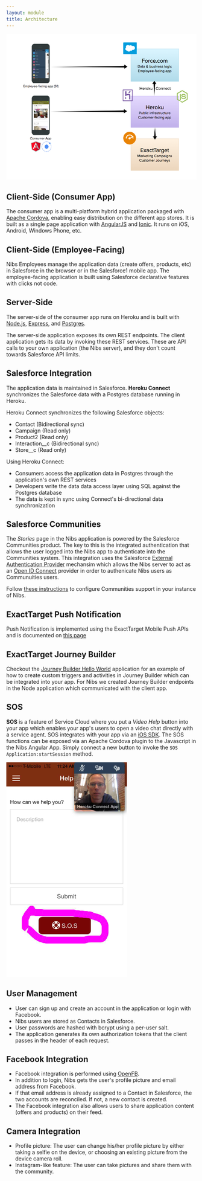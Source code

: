 ```yaml
---
layout: module
title: Architecture
---
```

![alt tag](images/architecture.png)

## Client-Side (Consumer App)

The consumer app is a multi-platform hybrid application packaged with [Apache Cordova](https://cordova.apache.org/), enabling easy distribution on the different app stores. It is built as a single page application with [AngularJS](https://angularjs.org/) and [Ionic](http://ionicframework.com/). It runs on iOS, Android, Windows Phone, etc.  

## Client-Side (Employee-Facing)

Nibs Employees manage the application data (create offers, products, etc) in Salesforce in the browser or in the Salesforce1 mobile app. The employee-facing application is built using Salesforce declarative features with clicks not code. 

## Server-Side

The server-side of the consumer app runs on Heroku and is built with [Node.js](http://nodejs.org/), [Express](http://expressjs.com/), and [Postgres](https://www.heroku.com/postgres).

The server-side application exposes its own REST endpoints. The client application gets its data by invoking these REST services. These are API calls to your own application (the Nibs server), and they don't count towards Salesforce API limits.


## Salesforce Integration

The application data is maintained in Salesforce. **Heroku Connect** synchronizes the Salesforce data with a Postgres database running in Heroku.

Heroku Connect synchronizes the following Salesforce objects:

- Contact (Bidirectional sync)
- Campaign (Read only)
- Product2 (Read only)
- Interaction__c (Bidirectional sync)
- Store__c (Read only)

Using Heroku Connect:
 
 - Consumers access the application data in Postgres through the application's own REST services 
 - Developers write the data data access layer using SQL against the Postgres database
 - The data is kept in sync using Connect's bi-directional data synchronization
 
## Salesforce Communities

The _Stories_ page in the Nibs application is powered by the Salesforce Communities product. The key
to this is the integrated authentication that allows the user logged into the Nibs 
app to authenticate into the Communities system. This integration uses the Salesforce 
[External Authentication Provider](https://help.salesforce.com/apex/HTViewHelpDoc?id=sso_provider_openid_connect.htm&language=en_US)
mechansim which allows the Nibs server to act as an [Open ID Connect](http://openid.net/connect/) provider
in order to authenicate Nibs users as Communuities users.

Follow [these instructions](communities.html) to configure Communities support in your instance
of Nibs.


## ExactTarget Push Notification

Push Notification is implemented using the ExactTarget Mobile Push APIs and is documented on [this page](push.html)

## ExactTarget Journey Builder

Checkout the [Journey Builder Hello World](https://github.com/ExactTarget/journey-builder-custom-hello-world) application
for an example of how to create custom triggers and activities in Journey Builder which can be integrated into
your app. For Nibs we created Journey Builder endpoints in the Node application which communicated with the 
client app.

## SOS

**SOS** is a feature of Service Cloud where you put a _Video Help_ button into your app which enables your
app's users to open a video chat directly with a service agent. SOS integrates with your app via an 
[iOS SDK](https://github.com/goinstant/sos-guides). The SOS functions can be exposed via an Apache Cordova
plugin to the Javascript in the Nibs Angular App. Simply connect a new button to invoke the 
`SOS Application:startSession` method.

![alt tag](images/sos_screenshot.png)

## User Management

- User can sign up and create an account in the application or login with Facebook.
- Nibs users are stored as Contacts in Salesforce.
- User passwords are hashed with bcrypt using a per-user salt.
- The application generates its own authorization tokens that the client passes in the header of each request.

## Facebook Integration

- Facebook integration is performed using [OpenFB](https://github.com/ccoenraets/OpenFB).
- In addition to login, Nibs gets the user's profile picture and email address from Facebook.
- If that email address is already assigned to a Contact in Salesforce, the two accounts are reconciled. If not, a new contact is created.
- The Facebook integration also allows users to share application content (offers and products) on their feed.

## Camera Integration

- Profile picture: The user can change his/her profile picture by either taking a selfie on the device, or choosing an existing picture from the device camera roll.
- Instagram-like feature: The user can take pictures and share them with the community.
